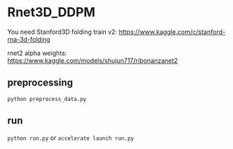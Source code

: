 # Rnet3D_DDPM
You need Stanford3D folding train v2: https://www.kaggle.com/c/stanford-rna-3d-folding

rnet2 alpha weights: https://www.kaggle.com/models/shujun717/ribonanzanet2

## preprocessing
`python preprocess_data.py`

## run

`python run.py` or `accelerate launch run.py`

